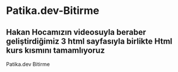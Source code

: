 # Patika.dev-Bitirme
## Hakan Hocamızın videosuyla beraber geliştirdiğimiz 3 html sayfasıyla birlikte Html kurs kısmını tamamlıyoruz
Patika.dev Bitirme
